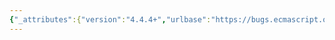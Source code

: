 ```yaml
---
{"_attributes":{"version":"4.4.4+","urlbase":"https://bugs.ecmascript.org/","maintainer":"dherman@mozilla.com"},"bug":{"bug_id":3030,"creation_ts":"2014-07-22 02:50:00 -0700","short_desc":"13.6.4.8 Runtime Semantics: ForIn/OfBodyEvaluation: Invalid assertion in step 3.h.v","delta_ts":"2014-08-25 08:29:27 -0700","product":"Draft for 6th Edition","component":"technical issue","version":"Rev 26: July 18, 2014 Draft","rep_platform":"All","op_sys":"All","bug_status":"RESOLVED","resolution":"FIXED","priority":"Normal","bug_severity":"normal","everconfirmed":true,"reporter":{"uid":"andrebargull","name":"André Bargull"},"assigned_to":{"uid":"allen","name":"Allen Wirfs-Brock"},"long_desc":[{"commentid":9461,"comment_count":0,"who":{"uid":"andrebargull","name":"André Bargull"},"bug_when":"2014-07-22 02:50:55 -0700","thetext":"13.6.4.8 Runtime Semantics: ForIn/OfBodyEvaluation.\n\nThe assertion in step 3.h.v is not valid, BindingInstantiation can complete with an abrupt completion."},{"commentid":9494,"comment_count":1,"who":{"uid":"allen","name":"Allen Wirfs-Brock"},"bug_when":"2014-07-23 16:44:33 -0700","thetext":"fixed in rev26 editor's draft"},{"commentid":9931,"comment_count":2,"who":{"uid":"allen","name":"Allen Wirfs-Brock"},"bug_when":"2014-08-25 08:29:27 -0700","thetext":"fixed in rev27 draft"}]}}
---
```

